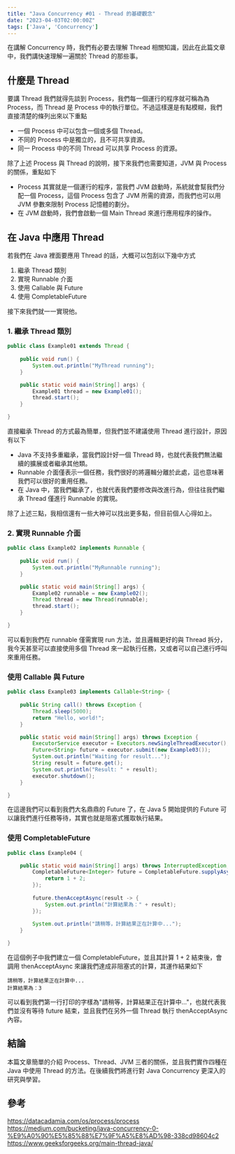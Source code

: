 ```yaml
---
title: "Java Concurrency #01 - Thread 的基礎觀念" 
date: "2023-04-03T02:00:00Z"
tags: ['Java', 'Concurrency']
---
```


在講解 Concurrency 時，我們有必要去理解 Thread 相關知識，因此在此篇文章中，我們講快速理解一遍關於 Thread 的那些事。

## 什麼是 Thread
要講 Thread 我們就得先談到 Process，我們每一個運行的程序就可稱為為 Process，而 Thread 是 Process 中的執行單位。不過這樣還是有點模糊，我們直接清楚的條列出來以下重點

* 一個 Process 中可以包含一個或多個 Thread。
* 不同的 Process 中是獨立的，且不可共享資源。
* 同一 Process 中的不同 Thread 可以共享 Process 的資源。

除了上述 Process 與 Thread 的說明，接下來我們也需要知道，JVM 與 Process 的關係，重點如下

* Process 其實就是一個運行的程序，當我們 JVM 啟動時，系統就會幫我們分配一個 Process，這個 Process 包含了 JVM 所需的資源，而我們也可以用 JVM 參數來限制 Process 記憶體的劃分。
* 在 JVM 啟動時，我們會啟動一個 Main Thread 來進行應用程序的操作。

## 在 Java 中應用 Thread
若我們在 Java 裡面要應用 Thread 的話，大概可以包刮以下幾中方式

1. 繼承 Thread 類別
2. 實現 Runnable 介面
3. 使用 Callable 與 Future
4. 使用 CompletableFuture

接下來我們就一一實現他。

### 1. 繼承 Thread 類別
```java
public class Example01 extends Thread {
    
    public void run() {
        System.out.println("MyThread running");
    }

    public static void main(String[] args) {
        Example01 thread = new Example01();
        thread.start();
    }

}
```

直接繼承 Thread 的方式最為簡單，但我們並不建議使用 Thread 進行設計，原因有以下

* Java 不支持多重繼承，當我們設計好一個 Thread 時，也就代表我們無法繼續的擴展或者繼承其他類。
* Runnable 介面僅表示一個任務，我們很好的將邏輯分離於此處，這也意味著我們可以很好的重用任務。
* 在 Java 中，當我們繼承了，也就代表我們要修改與改進行為，但往往我們繼承 Thread 僅進行 Runnable 的實現。

除了上述三點，我相信還有一些大神可以找出更多點，但目前個人心得如上。

### 2. 實現 Runnable 介面
```java
public class Example02 implements Runnable {
    
    public void run() {
        System.out.println("MyRunnable running");
    }

    public static void main(String[] args) {
        Example02 runnable = new Example02();
        Thread thread = new Thread(runnable);
        thread.start();
    }

}
```

可以看到我們在 runnable 僅需實現 run 方法，並且邏輯更好的與 Thread 拆分，我今天甚至可以直接使用多個 Thread 來一起執行任務，又或者可以自己進行呼叫來重用任務。

### 使用 Callable 與 Future
```java
public class Example03 implements Callable<String> {
    
    public String call() throws Exception {
        Thread.sleep(5000);
        return "Hello, world!";
    }

    public static void main(String[] args) throws Exception {
        ExecutorService executor = Executors.newSingleThreadExecutor();
        Future<String> future = executor.submit(new Example03());
        System.out.println("Waiting for result...");
        String result = future.get();
        System.out.println("Result: " + result);
        executor.shutdown();
    }

}
```

在這邊我們可以看到我們大名鼎鼎的 Future 了，在 Java 5 開始提供的 Future 可以讓我們進行任務等待，其實也就是阻塞式獲取執行結果。

### 使用 CompletableFuture
```java
public class Example04 {

    public static void main(String[] args) throws InterruptedException, ExecutionException {
        CompletableFuture<Integer> future = CompletableFuture.supplyAsync(() -> {
            return 1 + 2;
        });
        
        future.thenAcceptAsync(result -> {
            System.out.println("計算結果為：" + result);
        });
        
        System.out.println("請稍等，計算結果正在計算中...");
    }

}
```

在這個例子中我們建立一個 CompletableFuture，並且其計算 1 + 2 結束後，會調用 thenAcceptAsync 來讓我們達成非阻塞式的計算，其運作結果如下

```console
請稍等，計算結果正在計算中...
計算結果為：3
```

可以看到我們第一行打印的字樣為"請稍等，計算結果正在計算中..."，也就代表我們並沒有等待 future 結束，並且我們在另外一個 Thread 執行 thenAcceptAsync 內容。

## 結論
本篇文章簡單的介紹 Process、Thread、JVM 三者的關係，並且我們實作四種在 Java 中使用 Thread 的方法。在後續我們將進行對 Java Concurrency 更深入的研究與學習。

## 參考
https://datacadamia.com/os/process/process<br>
https://medium.com/bucketing/java-concurrency-0-%E9%A0%90%E5%85%88%E7%9F%A5%E8%AD%98-338cd98604c2<br>
https://www.geeksforgeeks.org/main-thread-java/